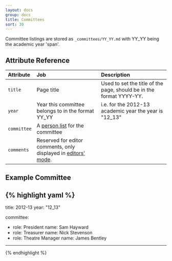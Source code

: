 ```yaml
---
layout: docs
group: docs
title: Committees
sort: 30
---
```


Committee listings are stored as `_committees/YY_YY.md` with YY_YY being the academic year 'span'.

## <i class="fa fa-tags"></i> Attribute Reference

| Attribute | Job | Description |
|:-|:-|:-|
| `title` | Page title | Used to set the title of the page, should be in the format YYYY-YY. |
| `year` | Year this committee belongs to in the format YY_YY | i.e. for the 2012-13 academic year the year is "12_13" |
| `committee` | A [person list](/docs/person_list) for the committee |  |
| `comments` | Reserved for editor comments, only displayed in [editors' mode](/docs/#super-secret-editors-mode). |


## <i class="octicon octicon-code"></i> Example Committee

{% highlight yaml %}
---
title: 2012-13
year: "12_13"

committee:
  - role: President
    name: Sam Hayward
  - role: Treasurer
    name: Nick Stevenson
  - role: Theatre Manager
    name: James Bentley

---
{% endhighlight %}
